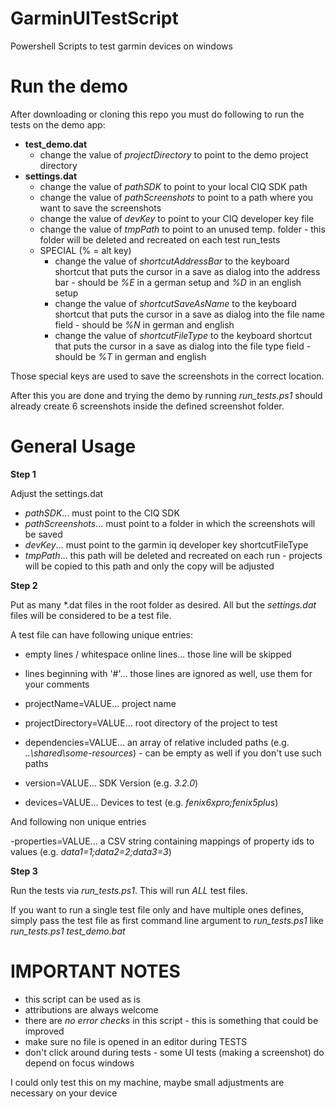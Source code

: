 # GarminUITestScript
Powershell Scripts to test garmin devices on windows

# Run the demo

After downloading or cloning this repo you must do following to run the tests on the demo app:

* **test_demo.dat**
  * change the value of *projectDirectory*  to point to the demo project directory
* **settings.dat**
  * change the value of *pathSDK* to point to your local CIQ SDK path
  * change the value of *pathScreenshots* to point to a path where you want to save the screenshots
  * change the value of *devKey* to point to your CIQ developer key file
  * change the value of *tmpPath* to point to an unused temp. folder - this folder will be deleted and recreated on each test run_tests
  * SPECIAL (% = alt key)
    * change the value of *shortcutAddressBar* to the keyboard shortcut that puts the cursor in a save as dialog into the address bar - should be *%E* in a german setup and *%D* in an english setup
    * change the value of *shortcutSaveAsName* to the keyboard shortcut that puts the cursor in a save as dialog into the file name field - should be *%N* in german and english
    * change the value of *shortcutFileType* to the keyboard shortcut that puts the cursor in a save as dialog into the file type field - should be *%T* in german and english

Those special keys are used to save the screenshots in the correct location.

After this you are done and trying the demo by running *run_tests.ps1* should already create 6 screenshots inside the defined screenshot folder.

# General Usage

**Step 1**

Adjust the settings.dat

  - *pathSDK*... must point to the CIQ SDK
  - *pathScreenshots*... must point to a folder in which the screenshots will be saved
  - *devKey*... must point to the garmin iq developer key shortcutFileType
  - *tmpPath*... this path will be deleted and recreated on each run - projects will be copied to this path and only the copy will be adjusted

**Step 2**

Put as many *.dat files in the root folder as desired. All but the *settings.dat* files will be considered to be a test file.

A test file can have following unique entries:

  - empty lines / whitespace online lines... those line will be skipped
  - lines beginning with '#'... those lines are ignored as well, use them for your comments
  - projectName=VALUE... project name
  - projectDirectory=VALUE... root directory of the project to test
  - dependencies=VALUE... an array of relative included paths (e.g. *..\shared\some-resources*) - can be empty as well if you don't use such paths
  - version=VALUE... SDK Version (e.g. *3.2.0*)

  - devices=VALUE... Devices to test (e.g. *fenix6xpro;fenix5plus*)

And following non unique entries

  -properties=VALUE... a CSV string containing mappings of property ids to values (e.g. *data1=1;data2=2;data3=3*)

**Step 3**

Run the tests via *run_tests.ps1*. This will run *ALL* test files.

If you want to run a single test file only and have multiple ones defines, simply pass the test file as first command line argument to *run_tests.ps1* like *run_tests.ps1 test_demo.bat*

# IMPORTANT NOTES

- this script can be used as is
- attributions are always welcome
- there are *no error checks* in this script - this is something that could be improved
- make sure no file is opened in an editor during TESTS
- don't click around during tests - some UI tests (making a screenshot) do depend on focus windows

I could only test this on my machine, maybe small adjustments are necessary on your device
